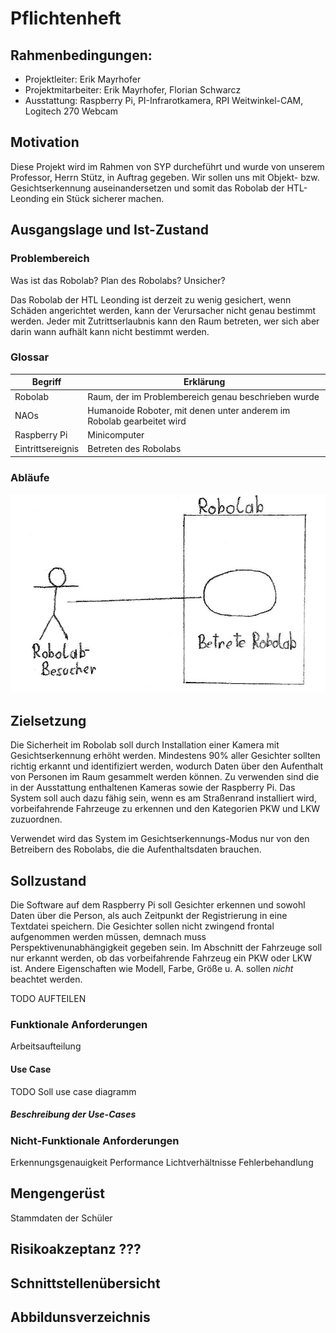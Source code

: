 # Pflichtenheft

## Rahmenbedingungen:
* Projektleiter: Erik Mayrhofer
* Projektmitarbeiter: Erik Mayrhofer, Florian Schwarcz
* Ausstattung: Raspberry Pi, PI-Infrarotkamera, RPI Weitwinkel-CAM, Logitech 270 Webcam

## Motivation

Diese Projekt wird im Rahmen von SYP durcheführt und wurde von unserem Professor, Herrn Stütz, in Auftrag gegeben. Wir sollen uns mit Objekt- bzw. Gesichtserkennung auseinandersetzen und somit das Robolab der HTL-Leonding ein Stück sicherer machen.

## Ausgangslage und Ist-Zustand

### Problembereich

Was ist das Robolab?
Plan des Robolabs?
Unsicher?

Das Robolab der HTL Leonding ist derzeit zu wenig gesichert, wenn Schäden angerichtet werden, kann der Verursacher nicht genau bestimmt werden. Jeder mit Zutrittserlaubnis kann den Raum betreten, wer sich aber darin wann aufhält kann nicht bestimmt werden.

### Glossar

| Begriff | Erklärung |
| - | - |
| Robolab | Raum, der im Problembereich genau beschrieben wurde |
| NAOs | Humanoide Roboter, mit denen unter anderem im Robolab gearbeitet wird |
| Raspberry Pi | Minicomputer |
| Eintrittsereignis | Betreten des Robolabs |

### Abläufe

![Use-Case-Diagramm des Robolabs](./images/Use-Case-Diagram-Before.jpg "Use-Case-Diagramm des Robolabs ohne Sicherheitssystem")

## Zielsetzung

Die Sicherheit im Robolab soll durch Installation einer Kamera mit Gesichtserkennung erhöht werden. Mindestens 90% aller Gesichter sollten richtig erkannt und identifiziert werden, wodurch Daten über den Aufenthalt von Personen im Raum gesammelt werden können. Zu verwenden sind die in der Ausstattung enthaltenen Kameras sowie der Raspberry Pi.
Das System soll auch dazu fähig sein, wenn es am Straßenrand installiert wird, vorbeifahrende Fahrzeuge zu erkennen und den Kategorien PKW und LKW zuzuordnen.

Verwendet wird das System im Gesichtserkennungs-Modus nur von den Betreibern des Robolabs, die die Aufenthaltsdaten brauchen.

## Sollzustand

Die Software auf dem Raspberry Pi soll Gesichter erkennen und sowohl Daten über die Person, als auch Zeitpunkt der Registrierung in eine Textdatei speichern. Die Gesichter sollen nicht zwingend frontal aufgenommen werden müssen, demnach muss Perspektivenunabhängigkeit gegeben sein.
Im Abschnitt der Fahrzeuge soll nur erkannt werden, ob das vorbeifahrende Fahrzeug ein PKW oder LKW ist. Andere Eigenschaften wie Modell, Farbe, Größe u. A. sollen *nicht* beachtet werden.

TODO AUFTEILEN

### Funktionale Anforderungen
Arbeitsaufteilung
#### Use Case

TODO Soll use case diagramm

##### Beschreibung der Use-Cases
### Nicht-Funktionale Anforderungen
Erkennungsgenauigkeit
Performance
Lichtverhältnisse
Fehlerbehandlung

## Mengengerüst
Stammdaten der Schüler

## Risikoakzeptanz ???

## Schnittstellenübersicht

## Abbildunsverzeichnis
